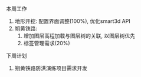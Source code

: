 本周工作

1. 地形开挖: 配置界面调整(100%), 优化smart3d API
2. 朔黄铁路: 
   1. 增加图层高程加载与图层树的关联, 以图层树优先
   2. 标签管理需求(20%)



下周计划

1. 朔黄铁路防洪演练项目需求开发
